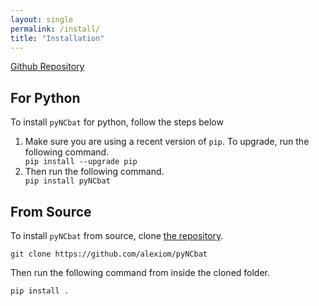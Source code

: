 ```yaml
---
layout: single
permalink: /install/
title: "Installation"
---
```


<a class="btn btn--primary-secondary" href="https://github.com/alexiom/pyNCbat/"><i class="fa-brands fa-github"></i> Github Repository</a>

## For Python

To install ```pyNCbat``` for python, follow the steps below

<ol>
    <li> Make sure you are using a recent version of <code>pip</code>. To upgrade, run the following command. 
        <div><code>pip install --upgrade pip</code></div>
    </li>
    <li> Then run the following command.
        <div><code>pip install pyNCbat</code></div>
    </li>
</ol>


## From Source

To install ```pyNCbat``` from source, clone [the repository](https://github.com/alexiom/pyNCbat).

```git clone https://github.com/alexiom/pyNCbat```

Then run the following command from inside the cloned folder.

```pip install .```
